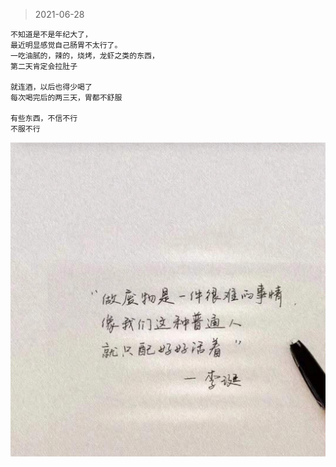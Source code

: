 > 2021-06-28
```
不知道是不是年纪大了，
最近明显感觉自己肠胃不太行了。
一吃油腻的，辣的，烧烤，龙虾之类的东西，
第二天肯定会拉肚子

就连酒，以后也得少喝了
每次喝完后的两三天，胃都不舒服

有些东西，不信不行
不服不行
```

![](../../images/2021-06-28.jpeg)